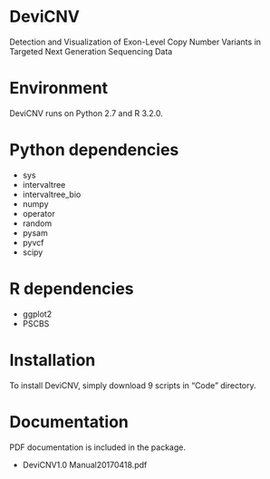 # DeviCNV
Detection and Visualization of Exon-Level Copy Number Variants in Targeted Next Generation Sequencing Data

# Environment 
DeviCNV runs on Python 2.7 and R 3.2.0.

# Python dependencies
- sys
- intervaltree
- intervaltree_bio
- numpy
- operator
- random
- pysam
- pyvcf
- scipy

# R dependencies
- ggplot2
- PSCBS

# Installation
To install DeviCNV, simply download 9 scripts in “Code” directory.

# Documentation
 PDF documentation is included in the package. 
 - DeviCNV1.0 Manual20170418.pdf


